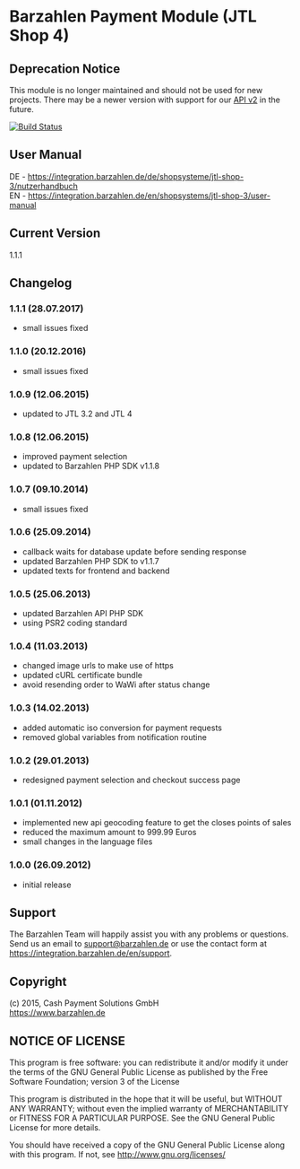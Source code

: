 # Barzahlen Payment Module (JTL Shop 4)

## Deprecation Notice
This module is no longer maintained and should not be used for new projects. There may be a newer version with support for our [API v2](https://docs.barzahlen.de/api/v2/) in the future.

[![Build Status](https://travis-ci.org/Barzahlen/Barzahlen-JTLShop3.svg?branch=master)](https://travis-ci.org/Barzahlen/Barzahlen-JTLShop4)

## User Manual
DE - https://integration.barzahlen.de/de/shopsysteme/jtl-shop-3/nutzerhandbuch  
EN - https://integration.barzahlen.de/en/shopsystems/jtl-shop-3/user-manual

## Current Version
1.1.1 

## Changelog
### 1.1.1 (28.07.2017)
* small issues fixed

### 1.1.0 (20.12.2016)
* small issues fixed

### 1.0.9 (12.06.2015)
* updated to JTL 3.2 and JTL 4

### 1.0.8 (12.06.2015)
* improved payment selection
* updated to Barzahlen PHP SDK v1.1.8

### 1.0.7 (09.10.2014)
* small issues fixed

### 1.0.6 (25.09.2014)
* callback waits for database update before sending response
* updated Barzahlen PHP SDK to v1.1.7
* updated texts for frontend and backend

### 1.0.5 (25.06.2013)
* updated Barzahlen API PHP SDK
* using PSR2 coding standard

### 1.0.4 (11.03.2013)
* changed image urls to make use of https
* updated cURL certificate bundle
* avoid resending order to WaWi after status change

### 1.0.3 (14.02.2013)
* added automatic iso conversion for payment requests
* removed global variables from notification routine

### 1.0.2 (29.01.2013)
* redesigned payment selection and checkout success page

### 1.0.1 (01.11.2012)
* implemented new api geocoding feature to get the closes points of sales
* reduced the maximum amount to 999.99 Euros
* small changes in the language files

### 1.0.0 (26.09.2012)
* initial release

## Support
The Barzahlen Team will happily assist you with any problems or questions. Send us an email to support@barzahlen.de or use the contact form at https://integration.barzahlen.de/en/support.

## Copyright
(c) 2015, Cash Payment Solutions GmbH  
https://www.barzahlen.de

## NOTICE OF LICENSE
This program is free software: you can redistribute it and/or modify it under the terms of the GNU General Public License as published by the Free Software Foundation; version 3 of the License

This program is distributed in the hope that it will be useful, but WITHOUT ANY WARRANTY; without even the implied warranty of MERCHANTABILITY or FITNESS FOR A PARTICULAR PURPOSE. See the GNU General Public License for more details.

You should have received a copy of the GNU General Public License along with this program.  If not, see http://www.gnu.org/licenses/
